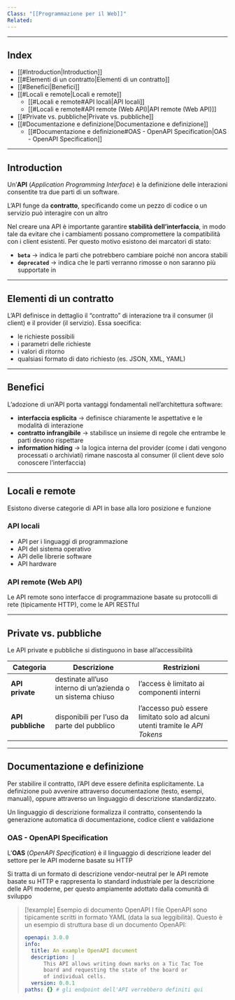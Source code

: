 ```yaml
---
Class: "[[Programmazione per il Web]]"
Related:
---
```

---
## Index
- [[#Introduction|Introduction]]
- [[#Elementi di un contratto|Elementi di un contratto]]
- [[#Benefici|Benefici]]
- [[#Locali e remote|Locali e remote]]
	- [[#Locali e remote#API locali|API locali]]
	- [[#Locali e remote#API remote (Web API)|API remote (Web API)]]
- [[#Private vs. pubbliche|Private vs. pubbliche]]
- [[#Documentazione e definizione|Documentazione e definizione]]
	- [[#Documentazione e definizione#OAS - OpenAPI Specification|OAS - OpenAPI Specification]]
---
## Introduction
Un’**API** (*Application Programming Interface*) è la definizione delle interazioni consentite tra due parti di un software.

L’API funge da **contratto**, specificando come un pezzo di codice o un servizio può interagire con un altro

Nel creare una API è importante garantire **stabilità dell’interfaccia**, in modo tale da evitare che i cambiamenti possano compromettere la compatibilità con i client esistenti. Per questo motivo esistono dei marcatori di stato:
- **`beta`** → indica le parti che potrebbero cambiare poiché non ancora stabili
- **`deprecated`** → indica che le parti verranno rimosse o non saranno più supportate in 

---
## Elementi di un contratto
L’API definisce in dettaglio il “contratto” di interazione tra il consumer (il client) e il provider (il servizio). Essa soecifica:
- le richieste possibili
- i parametri delle richieste
- i valori di ritorno
- qualsiasi formato di dato richiesto (es. JSON, XML, YAML)

---
## Benefici
L’adozione di un’API porta vantaggi fondamentali nell’architettura software:
- **interfaccia esplicita** → definisce chiaramente le aspettative e le modalità di interazione
- **contratto infrangibile** → stabilisce un insieme di regole che entrambe le parti devono rispettare
- **information hiding** → la logica interna del provider (come i dati vengono processati o archiviati) rimane nascosta al consumer (il client deve solo conoscere l’interfaccia)

---
## Locali e remote
Esistono diverse categorie di API in base alla loro posizione e funzione
### API locali
- API per i linguaggi di programmazione
- API del sistema operativo
- API delle librerie software
- API hardware
### API remote (Web API)
Le API remote sono interfacce di programmazione basate su protocolli di rete (tipicamente HTTP), come le API RESTful

---
## Private vs. pubbliche
Le API private e pubbliche si distinguono in base all’accessibilità

| Categoria         | Descrizione                                                 | Restrizioni                                                                 |
| ----------------- | ----------------------------------------------------------- | --------------------------------------------------------------------------- |
| **API private**   | destinate all’uso interno di un’azienda o un sistema chiuso | l’access è limitato ai componenti interni                                   |
| **API pubbliche** | disponibili per l’uso da parte del pubblico                 | l’accesso può essere limitato solo ad alcuni utenti tramite le *API Tokens* |

---
## Documentazione e definizione
Per stabilire il contratto, l’API deve essere definita esplicitamente. La definizione può avvenire attraverso documentazione (testo, esempi, manuali), oppure attraverso un linguaggio di descrizione standardizzato.

Un linguaggio di descrizione formalizza il contratto, consentendo la generazione automatica di documentazione, codice client e validazione

### OAS - OpenAPI Specification
L’**OAS** (*OpenAPI Specification*) è il linguaggio di descrizione leader del settore per le API moderne basate su HTTP

Si tratta di un formato di descrizione vendor-neutral per le API remote basate su HTTP e rappresenta lo standard industriale per la descrizione delle API moderne, per questo ampiamente adottato dalla comunità di sviluppo

>[!example] Esempio di documento OpenAPI
>I file OpenAPI sono tipicamente scritti in formato YAML (data la sua leggibilità). Questo è un esempio di struttura base di un documento OpenAPI:
>
>```yaml
>openapi: 3.0.0
>info:
>	title: An example OpenAPI document
>	description: |
>		This API allows writing down marks on a Tic Tac Toe 
>		board and requesting the state of the board or
>		of individual cells.
>	version: 0.0.1
>paths: {} # gli endpoint dell'API verrebbero definiti qui
>```

